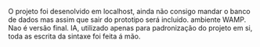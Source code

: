 O projeto foi desenolvido em localhost, ainda não consigo mandar o banco de dados mas assim que sair do prototipo será incluido.
ambiente WAMP.
Nao é versão final.
IA, utilizado apenas para padronização do projeto em si, toda as escrita da sintaxe foi feita á mão.
